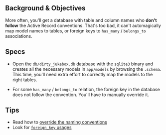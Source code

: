 ## Background & Objectives

More often, you'll get a database with table and column names who **don't follow**
the Active Record conventions. That's too bad, it can't automagically map
model names to tables, or foreign keys to `has_many` / `belongs_to` associations.

## Specs

- Open the `db/dirty_jukebox.db` database with the `sqlite3` binary and creates all
the necessary models in `app/models` by browsing the `.schema`. This time, you'll
need extra effort to correctly map the models to the right tables.

- For some `has_many` / `belongs_to` relation, the foreign key in the database
does not follow the convention. You'll have to manually override it.


## Tips

- Read how to [override the naming conventions](guides.rubyonrails.org/active_record_basics.html)
- Look for [`foreign_key` usages](http://guides.rubyonrails.org/association_basics.html)